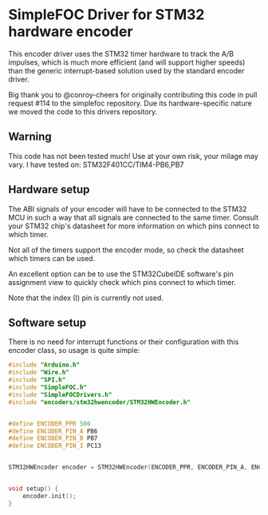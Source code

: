 # SimpleFOC Driver for STM32 hardware encoder

This encoder driver uses the STM32 timer hardware to track the A/B impulses, which is much more efficient (and will support higher speeds) than the generic interrupt-based solution used by the standard encoder driver.

Big thank you to @conroy-cheers for originally contributing this code in pull request #114 to the simplefoc repository. Due its hardware-specific nature we moved the code to this drivers repository.

## Warning

This code has not been tested much! Use at your own risk, your milage may vary.
I have tested on: STM32F401CC/TIM4-PB6,PB7

## Hardware setup

The ABI signals of your encoder will have to be connected to the STM32 MCU in such a way that all signals are connected to the same timer. Consult your STM32 chip's datasheet for more information on which pins connect to which timer.

Not all of the timers support the encoder mode, so check the datasheet which timers can be used.

An excellent option can be to use the STM32CubeIDE software's pin assignment view to quickly check which pins connect to which timer.

Note that the index (I) pin is currently not used.


## Software setup

There is no need for interrupt functions or their configuration with this encoder class, so usage is quite simple:

```c++
#include "Arduino.h"
#include "Wire.h"
#include "SPI.h"
#include "SimpleFOC.h"
#include "SimpleFOCDrivers.h"
#include "encoders/stm32hwencoder/STM32HWEncoder.h"


#define ENCODER_PPR 500
#define ENCODER_PIN_A PB6
#define ENCODER_PIN_B PB7
#define ENCODER_PIN_I PC13


STM32HWEncoder encoder = STM32HWEncoder(ENCODER_PPR, ENCODER_PIN_A, ENCODER_PIN_B, ENCODER_PIN_I);


void setup() {
    encoder.init();
}

```